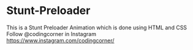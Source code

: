 # Stunt-Preloader
This is a Stunt Preloader Animation which is done using HTML and CSS  Follow @codingcorner in Instagram https://www.instagram.com/codingcorner/
